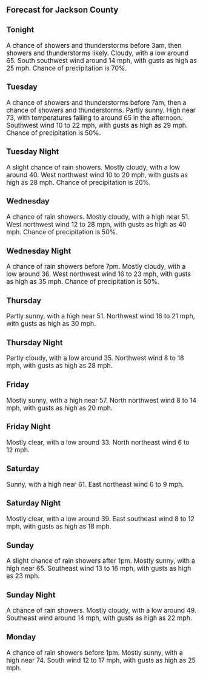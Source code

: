 <div>
   <h2>Forecast for Jackson County</h2>
   <p>
      <div style="font-size:120%">
         <h3>Tonight</h3>A chance of showers and thunderstorms before 3am, then showers and thunderstorms likely. Cloudy, with a low around 65. South
         southwest wind around 14 mph, with gusts as high as 25 mph. Chance of precipitation is 70%.<br></div>
   </p>
   <p>
      <div style="font-size:120%">
         <h3>Tuesday</h3>A chance of showers and thunderstorms before 7am, then a chance of showers and thunderstorms. Partly sunny. High near 73,
         with temperatures falling to around 65 in the afternoon. Southwest wind 10 to 22 mph, with gusts as high as 29 mph. Chance
         of precipitation is 50%.<br></div>
   </p>
   <p>
      <div style="font-size:120%">
         <h3>Tuesday Night</h3>A slight chance of rain showers. Mostly cloudy, with a low around 40. West northwest wind 10 to 20 mph, with gusts as high
         as 28 mph. Chance of precipitation is 20%.<br></div>
   </p>
   <p>
      <div style="font-size:120%">
         <h3>Wednesday</h3>A chance of rain showers. Mostly cloudy, with a high near 51. West northwest wind 12 to 28 mph, with gusts as high as 40 mph.
         Chance of precipitation is 50%.<br></div>
   </p>
   <p>
      <div style="font-size:120%">
         <h3>Wednesday Night</h3>A chance of rain showers before 7pm. Mostly cloudy, with a low around 36. West northwest wind 16 to 23 mph, with gusts as
         high as 35 mph. Chance of precipitation is 50%.<br></div>
   </p>
   <p>
      <div style="font-size:120%">
         <h3>Thursday</h3>Partly sunny, with a high near 51. Northwest wind 16 to 21 mph, with gusts as high as 30 mph.<br></div>
   </p>
   <p>
      <div style="font-size:120%">
         <h3>Thursday Night</h3>Partly cloudy, with a low around 35. Northwest wind 8 to 18 mph, with gusts as high as 28 mph.<br></div>
   </p>
   <p>
      <div style="font-size:120%">
         <h3>Friday</h3>Mostly sunny, with a high near 57. North northwest wind 8 to 14 mph, with gusts as high as 20 mph.<br></div>
   </p>
   <p>
      <div style="font-size:120%">
         <h3>Friday Night</h3>Mostly clear, with a low around 33. North northeast wind 6 to 12 mph.<br></div>
   </p>
   <p>
      <div style="font-size:120%">
         <h3>Saturday</h3>Sunny, with a high near 61. East northeast wind 6 to 9 mph.<br></div>
   </p>
   <p>
      <div style="font-size:120%">
         <h3>Saturday Night</h3>Mostly clear, with a low around 39. East southeast wind 8 to 12 mph, with gusts as high as 18 mph.<br></div>
   </p>
   <p>
      <div style="font-size:120%">
         <h3>Sunday</h3>A slight chance of rain showers after 1pm. Mostly sunny, with a high near 65. Southeast wind 13 to 16 mph, with gusts as high
         as 23 mph.<br></div>
   </p>
   <p>
      <div style="font-size:120%">
         <h3>Sunday Night</h3>A chance of rain showers. Mostly cloudy, with a low around 49. Southeast wind around 14 mph, with gusts as high as 22 mph.<br></div>
   </p>
   <p>
      <div style="font-size:120%">
         <h3>Monday</h3>A chance of rain showers before 1pm. Mostly sunny, with a high near 74. South wind 12 to 17 mph, with gusts as high as 25
         mph.<br></div>
   </p>
</div>